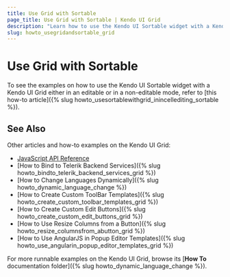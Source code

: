 ```yaml
---
title: Use Grid with Sortable
page_title: Use Grid with Sortable | Kendo UI Grid
description: "Learn how to use the Kendo UI Sortable widget with a Kendo UI Grid either in editable or non-editable modes."
slug: howto_usegridandsortable_grid
---
```


# Use Grid with Sortable

To see the examples on how to use the Kendo UI Sortable widget with a Kendo UI Grid either in an editable or in a non-editable mode, refer to [this how-to article]({% slug howto_usesortablewithgrid_inincellediting_sortable %}).

## See Also

Other articles and how-to examples on the Kendo UI Grid:

* [JavaScript API Reference](/api/javascript/ui/grid)
* [How to Bind to Telerik Backend Services]({% slug howto_bindto_telerik_backend_services_grid %})
* [How to Change Languages Dynamically]({% slug howto_dynamic_language_change %})
* [How to Create Custom ToolBar Templates]({% slug howto_create_custom_toolbar_templates_grid %})
* [How to Create Custom Edit Buttons]({% slug howto_create_custom_edit_buttons_grid %})
* [How to Use Resize Columns from a Button]({% slug howto_resize_columnsfrom_abutton_grid %})
* [How to Use AngularJS in Popup Editor Templates]({% slug howto_use_angularin_popup_editor_templates_grid %})

For more runnable examples on the Kendo UI Grid, browse its [**How To** documentation folder]({% slug howto_dynamic_language_change %}).
